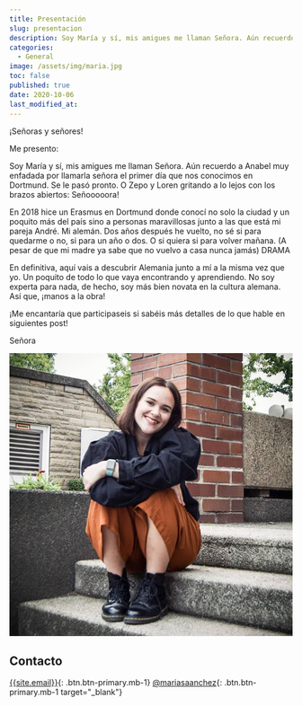 ```yaml
---
title: Presentación
slug: presentacion
description: Soy María y sí, mis amigues me llaman Señora. Aún recuerdo a Anabel muy enfadada por llamarla señora el primer día que nos conocimos en Dortmund...
categories:
  - General
image: /assets/img/maria.jpg
toc: false
published: true
date: 2020-10-06
last_modified_at:
---
```

¡Señoras y señores!

Me presento:

Soy María y sí, mis amigues me llaman Señora. Aún recuerdo a Anabel muy enfadada por llamarla señora el primer día que nos conocimos en Dortmund. Se le pasó pronto. O Zepo y Loren gritando a lo lejos con los brazos abiertos: Señooooora!

<!--more-->

En 2018 hice un Erasmus en Dortmund donde conocí no solo la ciudad y un poquito más del país sino a personas maravillosas junto a las que está mi pareja André. Mi alemán. Dos años después he vuelto, no sé si para quedarme o no, si para un año o dos. O si quiera si para volver mañana. (A pesar de que mi madre ya sabe que no vuelvo a casa nunca jamás) DRAMA

En definitiva, aquí vais a descubrir Alemania junto a mí a la misma vez que yo. Un poquito de todo lo que vaya encontrando y aprendiendo. No soy experta para nada, de hecho, soy más bien novata en la cultura alemana.  Así que, ¡manos a la obra!

¡Me encantaría que participaseis si sabéis más detalles de lo que hable en siguientes post!

Señora

![María Sánchez](/assets/img/avatar.jpg)

## Contacto

[{{site.email}}](&#x6D;&#x61;&#x69;&#x6C;&#x74;&#x6F;&#x3A;{{site.email}}){: .btn.btn-primary.mb-1}
[@mariasaanchez](https://www.instagram.com/mariasaanchez/){: .btn.btn-primary.mb-1 target="_blank"}
